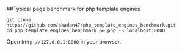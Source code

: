 ##Typical page benchmark for php template engines

    git clone https://github.com/akadan47/php_template_engines_benchmark.git
    cd php_template_engines_benchmark && php -S localhost:8000

Open `http://127.0.0.1:8000` in your browser.